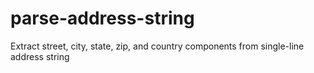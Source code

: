 # parse-address-string
Extract street, city, state, zip, and country components from single-line address string
